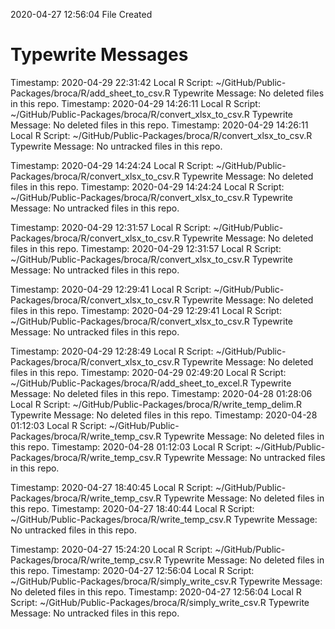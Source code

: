 2020-04-27 12:56:04 	File Created

# Typewrite Messages
Timestamp:	2020-04-29 22:31:42
Local R Script:	~/GitHub/Public-Packages/broca/R/add_sheet_to_csv.R
Typewrite Message:	No deleted files in this repo.
Timestamp:	2020-04-29 14:26:11
Local R Script:	~/GitHub/Public-Packages/broca/R/convert_xlsx_to_csv.R
Typewrite Message:	No deleted files in this repo.
Timestamp:	2020-04-29 14:26:11
Local R Script:	~/GitHub/Public-Packages/broca/R/convert_xlsx_to_csv.R
Typewrite Message:	No untracked files in this repo.

Timestamp:	2020-04-29 14:24:24
Local R Script:	~/GitHub/Public-Packages/broca/R/convert_xlsx_to_csv.R
Typewrite Message:	No deleted files in this repo.
Timestamp:	2020-04-29 14:24:24
Local R Script:	~/GitHub/Public-Packages/broca/R/convert_xlsx_to_csv.R
Typewrite Message:	No untracked files in this repo.

Timestamp:	2020-04-29 12:31:57
Local R Script:	~/GitHub/Public-Packages/broca/R/convert_xlsx_to_csv.R
Typewrite Message:	No deleted files in this repo.
Timestamp:	2020-04-29 12:31:57
Local R Script:	~/GitHub/Public-Packages/broca/R/convert_xlsx_to_csv.R
Typewrite Message:	No untracked files in this repo.

Timestamp:	2020-04-29 12:29:41
Local R Script:	~/GitHub/Public-Packages/broca/R/convert_xlsx_to_csv.R
Typewrite Message:	No deleted files in this repo.
Timestamp:	2020-04-29 12:29:41
Local R Script:	~/GitHub/Public-Packages/broca/R/convert_xlsx_to_csv.R
Typewrite Message:	No untracked files in this repo.

Timestamp:	2020-04-29 12:28:49
Local R Script:	~/GitHub/Public-Packages/broca/R/convert_xlsx_to_csv.R
Typewrite Message:	No deleted files in this repo.
Timestamp:	2020-04-29 02:49:20
Local R Script:	~/GitHub/Public-Packages/broca/R/add_sheet_to_excel.R
Typewrite Message:	No deleted files in this repo.
Timestamp:	2020-04-28 01:28:06
Local R Script:	~/GitHub/Public-Packages/broca/R/write_temp_delim.R
Typewrite Message:	No deleted files in this repo.
Timestamp:	2020-04-28 01:12:03
Local R Script:	~/GitHub/Public-Packages/broca/R/write_temp_csv.R
Typewrite Message:	No deleted files in this repo.
Timestamp:	2020-04-28 01:12:03
Local R Script:	~/GitHub/Public-Packages/broca/R/write_temp_csv.R
Typewrite Message:	No untracked files in this repo.

Timestamp:	2020-04-27 18:40:45
Local R Script:	~/GitHub/Public-Packages/broca/R/write_temp_csv.R
Typewrite Message:	No deleted files in this repo.
Timestamp:	2020-04-27 18:40:44
Local R Script:	~/GitHub/Public-Packages/broca/R/write_temp_csv.R
Typewrite Message:	No untracked files in this repo.

Timestamp:	2020-04-27 15:24:20
Local R Script:	~/GitHub/Public-Packages/broca/R/write_temp_csv.R
Typewrite Message:	No deleted files in this repo.
Timestamp:	2020-04-27 12:56:04
Local R Script:	~/GitHub/Public-Packages/broca/R/simply_write_csv.R
Typewrite Message:	No deleted files in this repo.
Timestamp:	2020-04-27 12:56:04
Local R Script:	~/GitHub/Public-Packages/broca/R/simply_write_csv.R
Typewrite Message:	No untracked files in this repo.


